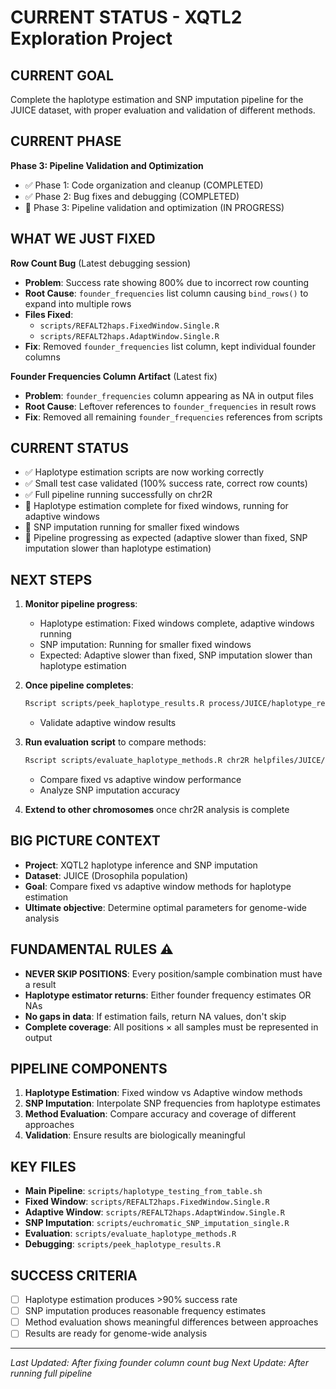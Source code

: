 # CURRENT STATUS - XQTL2 Exploration Project

## **CURRENT GOAL**
Complete the haplotype estimation and SNP imputation pipeline for the JUICE dataset, with proper evaluation and validation of different methods.

## **CURRENT PHASE**
**Phase 3: Pipeline Validation and Optimization**
- ✅ Phase 1: Code organization and cleanup (COMPLETED)
- ✅ Phase 2: Bug fixes and debugging (COMPLETED)
- 🔄 Phase 3: Pipeline validation and optimization (IN PROGRESS)

## **WHAT WE JUST FIXED**
**Row Count Bug** (Latest debugging session)
- **Problem**: Success rate showing 800% due to incorrect row counting
- **Root Cause**: `founder_frequencies` list column causing `bind_rows()` to expand into multiple rows
- **Files Fixed**: 
  - `scripts/REFALT2haps.FixedWindow.Single.R`
  - `scripts/REFALT2haps.AdaptWindow.Single.R`
- **Fix**: Removed `founder_frequencies` list column, kept individual founder columns

**Founder Frequencies Column Artifact** (Latest fix)
- **Problem**: `founder_frequencies` column appearing as NA in output files
- **Root Cause**: Leftover references to `founder_frequencies` in result rows
- **Fix**: Removed all remaining `founder_frequencies` references from scripts

## **CURRENT STATUS**
- ✅ Haplotype estimation scripts are now working correctly
- ✅ Small test case validated (100% success rate, correct row counts)
- ✅ Full pipeline running successfully on chr2R
- 🔄 Haplotype estimation complete for fixed windows, running for adaptive windows
- 🔄 SNP imputation running for smaller fixed windows
- 🎯 Pipeline progressing as expected (adaptive slower than fixed, SNP imputation slower than haplotype estimation)

## **NEXT STEPS**
1. **Monitor pipeline progress**:
   - Haplotype estimation: Fixed windows complete, adaptive windows running
   - SNP imputation: Running for smaller fixed windows
   - Expected: Adaptive slower than fixed, SNP imputation slower than haplotype estimation

2. **Once pipeline completes**:
   ```bash
   Rscript scripts/peek_haplotype_results.R process/JUICE/haplotype_results/adaptive_window_h4_results_chr2R.RDS
   ```
   - Validate adaptive window results

3. **Run evaluation script** to compare methods:
   ```bash
   Rscript scripts/evaluate_haplotype_methods.R chr2R helpfiles/JUICE/JUICE_haplotype_parameters.R process/JUICE
   ```
   - Compare fixed vs adaptive window performance
   - Analyze SNP imputation accuracy

4. **Extend to other chromosomes** once chr2R analysis is complete

## **BIG PICTURE CONTEXT**
- **Project**: XQTL2 haplotype inference and SNP imputation
- **Dataset**: JUICE (Drosophila population)
- **Goal**: Compare fixed vs adaptive window methods for haplotype estimation
- **Ultimate objective**: Determine optimal parameters for genome-wide analysis

## **FUNDAMENTAL RULES** ⚠️
- **NEVER SKIP POSITIONS**: Every position/sample combination must have a result
- **Haplotype estimator returns**: Either founder frequency estimates OR NAs
- **No gaps in data**: If estimation fails, return NA values, don't skip
- **Complete coverage**: All positions × all samples must be represented in output

## **PIPELINE COMPONENTS**
1. **Haplotype Estimation**: Fixed window vs Adaptive window methods
2. **SNP Imputation**: Interpolate SNP frequencies from haplotype estimates
3. **Method Evaluation**: Compare accuracy and coverage of different approaches
4. **Validation**: Ensure results are biologically meaningful

## **KEY FILES**
- **Main Pipeline**: `scripts/haplotype_testing_from_table.sh`
- **Fixed Window**: `scripts/REFALT2haps.FixedWindow.Single.R`
- **Adaptive Window**: `scripts/REFALT2haps.AdaptWindow.Single.R`
- **SNP Imputation**: `scripts/euchromatic_SNP_imputation_single.R`
- **Evaluation**: `scripts/evaluate_haplotype_methods.R`
- **Debugging**: `scripts/peek_haplotype_results.R`

## **SUCCESS CRITERIA**
- [ ] Haplotype estimation produces >90% success rate
- [ ] SNP imputation produces reasonable frequency estimates
- [ ] Method evaluation shows meaningful differences between approaches
- [ ] Results are ready for genome-wide analysis

---
*Last Updated: After fixing founder column count bug*
*Next Update: After running full pipeline*
